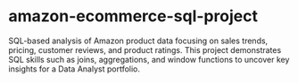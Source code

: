 # amazon-ecommerce-sql-project
SQL-based analysis of Amazon product data focusing on sales trends, pricing, customer reviews, and product ratings. This project demonstrates SQL skills such as joins, aggregations, and window functions to uncover key insights for a Data Analyst portfolio.
